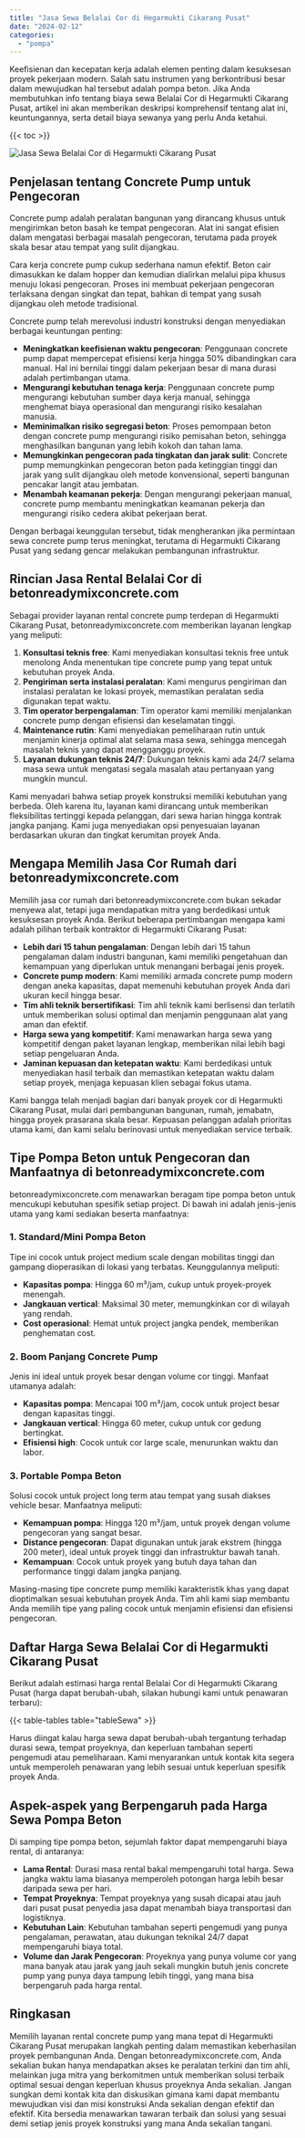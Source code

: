 ```yaml
---
title: "Jasa Sewa Belalai Cor di Hegarmukti Cikarang Pusat"
date: "2024-02-12"
categories: 
  - "pompa"
---
```


Keefisienan dan kecepatan kerja adalah elemen penting dalam kesuksesan proyek pekerjaan modern. Salah satu instrumen yang berkontribusi besar dalam mewujudkan hal tersebut adalah pompa beton. Jika Anda membutuhkan info tentang biaya sewa Belalai Cor di Hegarmukti Cikarang Pusat, artikel ini akan memberikan deskripsi komprehensif tentang alat ini, keuntungannya, serta detail biaya sewanya yang perlu Anda ketahui.

{{< toc >}}

![Jasa Sewa Belalai Cor di Hegarmukti Cikarang Pusat](https://betoncor8.github.io/pump/concrete-pump%20(16).png)

## Penjelasan tentang Concrete Pump untuk Pengecoran

Concrete pump adalah peralatan bangunan yang dirancang khusus untuk mengirimkan beton basah ke tempat pengecoran. Alat ini sangat efisien dalam mengatasi berbagai masalah pengecoran, terutama pada proyek skala besar atau tempat yang sulit dijangkau.

Cara kerja concrete pump cukup sederhana namun efektif. Beton cair dimasukkan ke dalam hopper dan kemudian dialirkan melalui pipa khusus menuju lokasi pengecoran. Proses ini membuat pekerjaan pengecoran terlaksana dengan singkat dan tepat, bahkan di tempat yang susah dijangkau oleh metode tradisional.

Concrete pump telah merevolusi industri konstruksi dengan menyediakan berbagai keuntungan penting:

- **Meningkatkan keefisienan waktu pengecoran**: Penggunaan concrete pump dapat mempercepat efisiensi kerja hingga 50% dibandingkan cara manual. Hal ini bernilai tinggi dalam pekerjaan besar di mana durasi adalah pertimbangan utama.
- **Mengurangi kebutuhan tenaga kerja**: Penggunaan concrete pump mengurangi kebutuhan sumber daya kerja manual, sehingga menghemat biaya operasional dan mengurangi risiko kesalahan manusia.
- **Meminimalkan risiko segregasi beton**: Proses pemompaan beton dengan concrete pump mengurangi risiko pemisahan beton, sehingga menghasilkan bangunan yang lebih kokoh dan tahan lama.
- **Memungkinkan pengecoran pada tingkatan dan jarak sulit**: Concrete pump memungkinkan pengecoran beton pada ketinggian tinggi dan jarak yang sulit dijangkau oleh metode konvensional, seperti bangunan pencakar langit atau jembatan.
- **Menambah keamanan pekerja**: Dengan mengurangi pekerjaan manual, concrete pump membantu meningkatkan keamanan pekerja dan mengurangi risiko cedera akibat pekerjaan berat.

Dengan berbagai keunggulan tersebut, tidak mengherankan jika permintaan sewa concrete pump terus meningkat, terutama di Hegarmukti Cikarang Pusat yang sedang gencar melakukan pembangunan infrastruktur.

## Rincian Jasa Rental Belalai Cor di betonreadymixconcrete.com

Sebagai provider layanan rental concrete pump terdepan di Hegarmukti Cikarang Pusat, betonreadymixconcrete.com memberikan layanan lengkap yang meliputi:

1. **Konsultasi teknis free**: Kami menyediakan konsultasi teknis free untuk menolong Anda menentukan tipe concrete pump yang tepat untuk kebutuhan proyek Anda.
2. **Pengiriman serta instalasi peralatan**: Kami mengurus pengiriman dan instalasi peralatan ke lokasi proyek, memastikan peralatan sedia digunakan tepat waktu.
3. **Tim operator berpengalaman**: Tim operator kami memiliki menjalankan concrete pump dengan efisiensi dan keselamatan tinggi.
4. **Maintenance rutin**: Kami menyediakan pemeliharaan rutin untuk menjamin kinerja optimal alat selama masa sewa, sehingga mencegah masalah teknis yang dapat mengganggu proyek.
5. **Layanan dukungan teknis 24/7**: Dukungan teknis kami ada 24/7 selama masa sewa untuk mengatasi segala masalah atau pertanyaan yang mungkin muncul.

Kami menyadari bahwa setiap proyek konstruksi memiliki kebutuhan yang berbeda. Oleh karena itu, layanan kami dirancang untuk memberikan fleksibilitas tertinggi kepada pelanggan, dari sewa harian hingga kontrak jangka panjang. Kami juga menyediakan opsi penyesuaian layanan berdasarkan ukuran dan tingkat kerumitan proyek Anda.

## Mengapa Memilih Jasa Cor Rumah dari betonreadymixconcrete.com

Memilih jasa cor rumah dari betonreadymixconcrete.com bukan sekadar menyewa alat, tetapi juga mendapatkan mitra yang berdedikasi untuk kesuksesan proyek Anda. Berikut beberapa pertimbangan mengapa kami adalah pilihan terbaik kontraktor di Hegarmukti Cikarang Pusat:

- **Lebih dari 15 tahun pengalaman**: Dengan lebih dari 15 tahun pengalaman dalam industri bangunan, kami memiliki pengetahuan dan kemampuan yang diperlukan untuk menangani berbagai jenis proyek.
- **Concrete pump modern**: Kami memiliki armada concrete pump modern dengan aneka kapasitas, dapat memenuhi kebutuhan proyek Anda dari ukuran kecil hingga besar.
- **Tim ahli teknik bersertifikasi**: Tim ahli teknik kami berlisensi dan terlatih untuk memberikan solusi optimal dan menjamin penggunaan alat yang aman dan efektif.
- **Harga sewa yang kompetitif**: Kami menawarkan harga sewa yang kompetitif dengan paket layanan lengkap, memberikan nilai lebih bagi setiap pengeluaran Anda.
- **Jaminan kepuasan dan ketepatan waktu**: Kami berdedikasi untuk menyediakan hasil terbaik dan memastikan ketepatan waktu dalam setiap proyek, menjaga kepuasan klien sebagai fokus utama.

Kami bangga telah menjadi bagian dari banyak proyek cor di Hegarmukti Cikarang Pusat, mulai dari pembangunan bangunan, rumah, jemabatn, hingga proyek prasarana skala besar. Kepuasan pelanggan adalah prioritas utama kami, dan kami selalu berinovasi untuk menyediakan service terbaik.

## Tipe Pompa Beton untuk Pengecoran dan Manfaatnya di betonreadymixconcrete.com

betonreadymixconcrete.com menawarkan beragam tipe pompa beton untuk mencukupi kebutuhan spesifik setiap project. Di bawah ini adalah jenis-jenis utama yang kami sediakan beserta manfaatnya:

### 1\. Standard/Mini Pompa Beton

Tipe ini cocok untuk project medium scale dengan mobilitas tinggi dan gampang dioperasikan di lokasi yang terbatas. Keunggulannya meliputi:

- **Kapasitas pompa**: Hingga 60 m³/jam, cukup untuk proyek-proyek menengah.
- **Jangkauan vertical**: Maksimal 30 meter, memungkinkan cor di wilayah yang rendah.
- **Cost operasional**: Hemat untuk project jangka pendek, memberikan penghematan cost.

### 2\. Boom Panjang Concrete Pump

Jenis ini ideal untuk proyek besar dengan volume cor tinggi. Manfaat utamanya adalah:

- **Kapasitas pompa**: Mencapai 100 m³/jam, cocok untuk project besar dengan kapasitas tinggi.
- **Jangkauan vertical**: Hingga 60 meter, cukup untuk cor gedung bertingkat.
- **Efisiensi high**: Cocok untuk cor large scale, menurunkan waktu dan labor.

### 3\. Portable Pompa Beton

Solusi cocok untuk project long term atau tempat yang susah diakses vehicle besar. Manfaatnya meliputi:

- **Kemampuan pompa**: Hingga 120 m³/jam, untuk proyek dengan volume pengecoran yang sangat besar.
- **Distance pengecoran**: Dapat digunakan untuk jarak ekstrem (hingga 200 meter), ideal untuk proyek tinggi dan infrastruktur bawah tanah.
- **Kemampuan**: Cocok untuk proyek yang butuh daya tahan dan performance tinggi dalam jangka panjang.

Masing-masing tipe concrete pump memiliki karakteristik khas yang dapat dioptimalkan sesuai kebutuhan proyek Anda. Tim ahli kami siap membantu Anda memilih tipe yang paling cocok untuk menjamin efisiensi dan efisiensi pengecoran.

## Daftar Harga Sewa Belalai Cor di Hegarmukti Cikarang Pusat

Berikut adalah estimasi harga rental Belalai Cor di Hegarmukti Cikarang Pusat (harga dapat berubah-ubah, silakan hubungi kami untuk penawaran terbaru):

{{< table-tables table="tableSewa" >}}

Harus diingat kalau harga sewa dapat berubah-ubah tergantung terhadap durasi sewa, tempat proyeknya, dan keperluan tambahan seperti pengemudi atau pemeliharaan. Kami menyarankan untuk kontak kita segera untuk memperoleh penawaran yang lebih sesuai untuk keperluan spesifik proyek Anda.

## Aspek-aspek yang Berpengaruh pada Harga Sewa Pompa Beton

Di samping tipe pompa beton, sejumlah faktor dapat mempengaruhi biaya rental, di antaranya:

- **Lama Rental**: Durasi masa rental bakal mempengaruhi total harga. Sewa jangka waktu lama biasanya memperoleh potongan harga lebih besar daripada sewa per hari.
- **Tempat Proyeknya**: Tempat proyeknya yang susah dicapai atau jauh dari pusat pusat penyedia jasa dapat menambah biaya transportasi dan logistiknya.
- **Kebutuhan Lain**: Kebutuhan tambahan seperti pengemudi yang punya pengalaman, perawatan, atau dukungan teknikal 24/7 dapat mempengaruhi biaya total.
- **Volume dan Jarak Pengecoran**: Proyeknya yang punya volume cor yang mana banyak atau jarak yang jauh sekali mungkin butuh jenis concrete pump yang punya daya tampung lebih tinggi, yang mana bisa berpengaruh pada harga rental.

## Ringkasan

Memilih layanan rental concrete pump yang mana tepat di Hegarmukti Cikarang Pusat merupakan langkah penting dalam memastikan keberhasilan proyek pembangunan Anda. Dengan betonreadymixconcrete.com, Anda sekalian bukan hanya mendapatkan akses ke peralatan terkini dan tim ahli, melainkan juga mitra yang berkomitmen untuk memberikan solusi terbaik optimal sesuai dengan keperluan khusus proyeknya Anda sekalian. Jangan sungkan demi kontak kita dan diskusikan gimana kami dapat membantu mewujudkan visi dan misi konstruksi Anda sekalian dengan efektif dan efektif. Kita bersedia menawarkan tawaran terbaik dan solusi yang sesuai demi setiap jenis proyek konstruksi yang mana Anda sekalian tangani.
